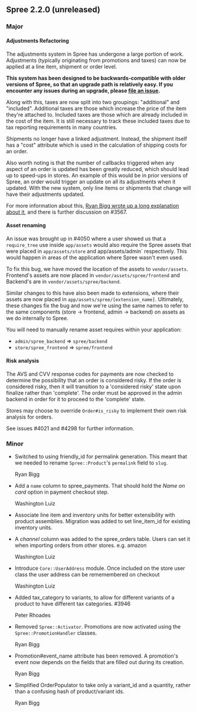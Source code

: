 ## Spree 2.2.0 (unreleased) ##

### Major

#### Adjustments Refactoring

The adjustments system in Spree has undergone a large portion of work. Adjustments (typically originating from promotions and taxes) can now be applied at a line item, shipment or order level.

**This system has been designed to be backwards-compatible with older versions of Spree, so that an upgrade path is relatively easy. If you encounter any issues during an upgrade, please [file an issue](https://github.com/spree/spree/issues/new).**

Along with this, taxes are now split into two groupings: "additional" and "included". Additional taxes are those which increase the price of the item they're attached to. Included taxes are those which are already included in the cost of the item. It is still necessary to track these included taxes due to tax reporting requirements in many countries.

Shipments no longer have a linked adjustment. Instead, the shipment itself has a "cost" attribute which is used in the calculation of shipping costs for an order.

Also worth noting is that the number of callbacks triggered when any aspect of an order is updated has been greatly reduced, which should lead up to speed-ups in stores. An example of this would be in prior versions of Spree, an order would trigger an update on all its adjustments when it updated. With the new system, only line items or shipments that change will have their adjustments updated. 

For more information about this, [Ryan Bigg wrote up a long explanation about it](http://ryanbigg.com/2013/09/order-adjustments/), and there is further discussion on #3567. 

#### Asset renaming

An issue was brought up in #4050 where a user showed us that a `require_tree` use inside `app/assets` would also require the Spree assets that were placed in `app/assets/store` and app/assets/admin` respectively. This would happen in areas of the application where Spree wasn't even used.

To fix this bug, we have moved the location of the assets to `vendor/assets`. Frontend's assets are now placed in `vendor/assets/spree/frontend` and Backend's are in `vendor/assets/spree/backend`. 

Similar changes to this have also been made to extensions, where their assets are now placed in `app/assets/spree/[extension_name]`. Ultimately, these changes fix the bug and now we're using the same names to refer to the same components (store -> frontend, admin -> backend) on assets as we do internally to Spree.

You will need to manually rename asset requires within your application:

* `admin/spree_backend` => `spree/backend`
* `store/spree_frontend` => `spree/frontend`

#### Risk analysis

The AVS and CVV response codes for payments are now checked to determine the possibility that an order is considered risky. If the order is considered risky, then it will transition to a 'considered risky' state upon finalize rather than 'complete'. The order must be approved in the admin backend in order for it to proceed to the 'complete' state.

Stores may choose to override `Order#is_risky` to implement their own risk analysis for orders.

See issues #4021 and #4298 for further information.

### Minor

*   Switched to using friendly_id for permalink generation. This meant that we needed to rename `Spree::Product`'s `permalink` field to `slug`.

    Ryan Bigg

*   Add a `name` column to spree_payments. That should hold the *Name on card*
    option in payment checkout step.

    Washington Luiz

*   Associate line item and inventory units for better extensibility with
    product assemblies. Migration was added to set line_item_id for existing
    inventory units.

*   A *channel* column was added to the spree_orders table. Users can set
    it when importing orders from other stores. e.g. amazon

    Washington Luiz

*   Introduce `Core::UserAddress` module. Once included on the store user class
    the user address can be rememembered on checkout

    Washington Luiz

* Added tax_category to variants, to allow for different variants of a product to have different tax categories. #3946

    Peter Rhoades

*   Removed `Spree::Activator`. Promotions are now activated using the `Spree::PromotionHandler` classes.

    Ryan Bigg

*   Promotion#event_name attribute has been removed. A promotion's event now depends on the fields that are filled out during its creation.

    Ryan Bigg

*   Simplified OrderPopulator to take only a variant_id and a quantity, rather than a confusing hash of product/variant ids.

    Ryan Bigg  
